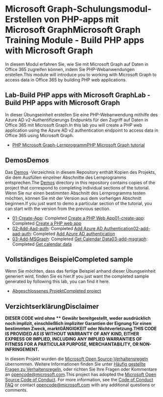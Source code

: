 # <a name="microsoft-graph-training-module---build-php-apps-with-microsoft-graph"></a><span data-ttu-id="b4843-101">Microsoft Graph-Schulungsmodul-Erstellen von PHP-apps mit Microsoft Graph</span><span class="sxs-lookup"><span data-stu-id="b4843-101">Microsoft Graph Training Module - Build PHP apps with Microsoft Graph</span></span>

<span data-ttu-id="b4843-102">In diesem Modul erfahren Sie, wie Sie mit Microsoft Graph auf Daten in Office 365 zugreifen können, indem Sie PHP-Webanwendungen erstellen.</span><span class="sxs-lookup"><span data-stu-id="b4843-102">This module will introduce you to working with Microsoft Graph to access data in Office 365 by building PHP web applications.</span></span>

## <a name="lab---build-php-apps-with-microsoft-graph"></a><span data-ttu-id="b4843-103">Lab-Build PHP apps with Microsoft Graph</span><span class="sxs-lookup"><span data-stu-id="b4843-103">Lab - Build PHP apps with Microsoft Graph</span></span>

<span data-ttu-id="b4843-104">In dieser Übungseinheit erstellen Sie eine PHP-Webanwendung mithilfe des Azure AD v2-Authentifizierungs Endpunkts für den Zugriff auf Daten in Office 365 mit Microsoft Graph.</span><span class="sxs-lookup"><span data-stu-id="b4843-104">In this lab you will create a PHP web application using the Azure AD v2 authentication endpoint to access data in Office 365 using Microsoft Graph.</span></span>

- [<span data-ttu-id="b4843-105">PHP Microsoft Graph-Lernprogramm</span><span class="sxs-lookup"><span data-stu-id="b4843-105">PHP Microsoft Graph tutorial</span></span>](https://docs.microsoft.com/graph/training/php-tutorial)

## <a name="demos"></a><span data-ttu-id="b4843-106">Demos</span><span class="sxs-lookup"><span data-stu-id="b4843-106">Demos</span></span>

<span data-ttu-id="b4843-107">Das [Demos](./Demos) -Verzeichnis in diesem Repository enthält Kopien des Projekts, die dem Ausfüllen einzelner Abschnitte des Lernprogramms entsprechen.</span><span class="sxs-lookup"><span data-stu-id="b4843-107">The [Demos](./Demos) directory in this repository contains copies of the project that correspond to completing individual sections of the tutorial.</span></span> <span data-ttu-id="b4843-108">Wenn Sie nur einen bestimmten Abschnitt des Lernprogramms testen möchten, können Sie mit der Version aus dem vorherigen Abschnitt beginnen.</span><span class="sxs-lookup"><span data-stu-id="b4843-108">If you just want to demo a particular section of the tutorial, you can start with the version from the previous section.</span></span>

- <span data-ttu-id="b4843-109">[01-Create-App](Demos/01-create-app): Completed [Create a PHP Web App](https://docs.microsoft.com/graph/training/php-tutorial?tutorial-step=1)</span><span class="sxs-lookup"><span data-stu-id="b4843-109">[01-create-app](Demos/01-create-app): Completed [Create a PHP web app](https://docs.microsoft.com/graph/training/php-tutorial?tutorial-step=1)</span></span>
- <span data-ttu-id="b4843-110">[02-Add-Aad-auth](Demos/02-add-aad-auth): Completed [Add Azure AD Authentication](https://docs.microsoft.com/graph/training/php-tutorial?tutorial-step=3)</span><span class="sxs-lookup"><span data-stu-id="b4843-110">[02-add-aad-auth](Demos/02-add-aad-auth): Completed [Add Azure AD authentication](https://docs.microsoft.com/graph/training/php-tutorial?tutorial-step=3)</span></span>
- <span data-ttu-id="b4843-111">[03-Add-MSGraph](Demos/03-add-msgraph): Completed [Get Calendar Data](https://docs.microsoft.com/graph/training/php-tutorial?tutorial-step=4)</span><span class="sxs-lookup"><span data-stu-id="b4843-111">[03-add-msgraph](Demos/03-add-msgraph): Completed [Get calendar data](https://docs.microsoft.com/graph/training/php-tutorial?tutorial-step=4)</span></span>

## <a name="completed-sample"></a><span data-ttu-id="b4843-112">Vollständiges Beispiel</span><span class="sxs-lookup"><span data-stu-id="b4843-112">Completed sample</span></span>

<span data-ttu-id="b4843-113">Wenn Sie möchten, dass das fertige Beispiel anhand dieser Übungseinheit generiert wird, finden Sie es hier.</span><span class="sxs-lookup"><span data-stu-id="b4843-113">If you just want the completed sample generated by following this lab, you can find it here.</span></span>

- [<span data-ttu-id="b4843-114">Abgeschlossenes Projekt</span><span class="sxs-lookup"><span data-stu-id="b4843-114">Completed project</span></span>](Demos/03-add-msgraph)

## <a name="disclaimer"></a><span data-ttu-id="b4843-115">Verzichtserklärung</span><span class="sxs-lookup"><span data-stu-id="b4843-115">Disclaimer</span></span>

<span data-ttu-id="b4843-116">**DIESER CODE wird ohne \*\* Gewähr bereitgestellt, weder ausdrücklich noch implizit, einschließlich impliziter Garantien der Eignung für einen bestimmten Zweck, marktGÄNGIGKEIT oder Nichtverletzung.**</span><span class="sxs-lookup"><span data-stu-id="b4843-116">**THIS CODE IS PROVIDED *AS IS* WITHOUT WARRANTY OF ANY KIND, EITHER EXPRESS OR IMPLIED, INCLUDING ANY IMPLIED WARRANTIES OF FITNESS FOR A PARTICULAR PURPOSE, MERCHANTABILITY, OR NON-INFRINGEMENT.**</span></span>

<span data-ttu-id="b4843-p102">In diesem Projekt wurden die [Microsoft Open Source-Verhaltensregeln](https://opensource.microsoft.com/codeofconduct/) übernommen. Weitere Informationen finden Sie unter [Häufig gestellte Fragen zu Verhaltensregeln](https://opensource.microsoft.com/codeofconduct/faq/), oder richten Sie Ihre Fragen oder Kommentare an [opencode@microsoft.com](mailto:opencode@microsoft.com).</span><span class="sxs-lookup"><span data-stu-id="b4843-p102">This project has adopted the [Microsoft Open Source Code of Conduct](https://opensource.microsoft.com/codeofconduct/). For more information, see the [Code of Conduct FAQ](https://opensource.microsoft.com/codeofconduct/faq/) or contact [opencode@microsoft.com](mailto:opencode@microsoft.com) with any additional questions or comments.</span></span>